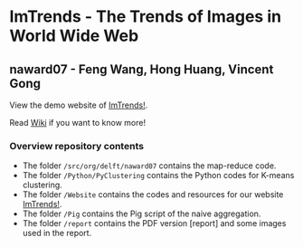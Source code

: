 ImTrends - The Trends of Images in World Wide Web
==================
naward07 - Feng Wang, Hong Huang, Vincent Gong
--------

View the demo website of [ImTrends!](http://breezeandstorm.com/naward07/index.php).

Read [Wiki](https://github.com/norvigaward/naward07/wiki) if you want to know more!

### Overview repository contents

* The folder `/src/org/delft/naward07` contains the map-reduce code.
* The folder `/Python/PyClustering` contains the Python codes for K-means clustering.
* The folder `/Website` contains the codes and resources for our website [ImTrends!](http://breezeandstorm.com/naward07/index.php).
* The folder `/Pig` contains the Pig script of the naive aggregation.
* The folder `/report` contains the PDF version [report] and some images used in the report.

